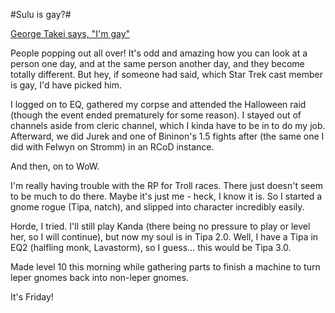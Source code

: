 #Sulu is gay?#

[George Takei says, "I'm gay"](http://www.cnn.com/2005/SHOWBIZ/TV/10/28/people.georgetakei.ap/index.html?section=cnn_topstories)

People popping out all over! It's odd and amazing how you can look at a person one day, and at the same person another day, and they become totally different. But hey, if someone had said, which Star Trek cast member is gay, I'd have picked him.

I logged on to EQ, gathered my corpse and attended the Halloween raid (though the event ended prematurely for some reason). I stayed out of channels aside from cleric channel, which I kinda have to be in to do my job. Afterward, we did Jurek and one of Bininon's 1.5 fights after (the same one I did with Felwyn on Stromm) in an RCoD instance.

And then, on to WoW.

I'm really having trouble with the RP for Troll races. There just doesn't seem to be much to do there. Maybe it's just me - heck, I know it is. So I started a gnome rogue (Tipa, natch), and slipped into character incredibly easily.

Horde, I tried. I'll still play Kanda (there being no pressure to play or level her, so I will continue), but now my soul is in Tipa 2.0. Well, I have a Tipa in EQ2 (halfling monk, Lavastorm), so I guess... this would be Tipa 3.0.

Made level 10 this morning while gathering parts to finish a machine to turn leper gnomes back into non-leper gnomes.

It's Friday!
